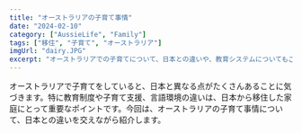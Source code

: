 ```yaml
---
title: "オーストラリアの子育て事情"
date: "2024-02-10"
category: ["AussieLife", "Family"]
tags: ["移住", "子育て", "オーストラリア"]
imgUrl: "dairy.JPG"
excerpt: "オーストラリアでの子育てについて、日本との違いや、教育システムについてもご紹介します。"
---
```


オーストラリアで子育てをしていると、日本と異なる点がたくさんあることに気づきます。特に教育制度や子育て支援、言語環境の違いは、日本から移住した家庭にとって重要なポイントです。今回は、オーストラリアの子育て事情について、日本との違いを交えながら紹介します。
